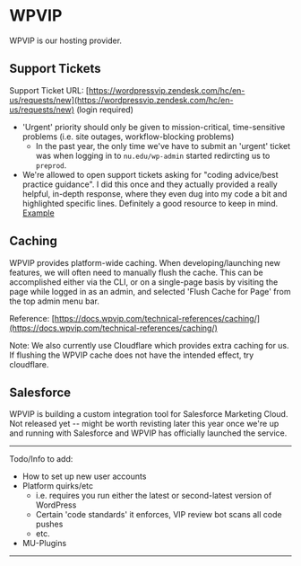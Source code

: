 # WPVIP

WPVIP is our hosting provider.

## Support Tickets
Support Ticket URL: [https://wordpressvip.zendesk.com/hc/en-us/requests/new](https://wordpressvip.zendesk.com/hc/en-us/requests/new) (login required)
- 'Urgent' priority should only be given to mission-critical, time-sensitive problems (i.e. site outages, workflow-blocking problems)
	- In the past year, the only time we've have to submit an 'urgent' ticket was when logging in to `nu.edu/wp-admin` started redircting us to `preprod`.
- We're allowed to open support tickets asking for "coding advice/best practice guidance". I did this once and they actually provided a really helpful, in-depth response, where they even dug into my code a bit and highlighted specific lines. Definitely a good resource to keep in mind. [Example](https://wordpressvip.zendesk.com/hc/en-us/requests/142667)

## Caching
WPVIP provides platform-wide caching. When developing/launching new features, we will often need to manually flush the cache. This can be accomplished either via the CLI, or on a single-page basis by visiting the page while logged in as an admin, and selected 'Flush Cache for Page' from the top admin menu bar.

Reference: [https://docs.wpvip.com/technical-references/caching/](https://docs.wpvip.com/technical-references/caching/)

Note: We also currently use Cloudflare which provides extra caching for us. If flushing the WPVIP cache does not have the intended effect, try cloudflare.

## Salesforce
WPVIP is building a custom integration tool for Salesforce Marketing Cloud. Not released yet -- might be worth revisting later this year once we're up and running with Salesforce and WPVIP has officially launched the service.


-----------------------------------------------------
Todo/Info to add:
- How to set up new user accounts
- Platform quirks/etc
	- i.e. requires you run either the latest or second-latest version of WordPress
	- Certain 'code standards' it enforces, VIP review bot scans all code pushes
	- etc.
- MU-Plugins
-----------------------------------------------------